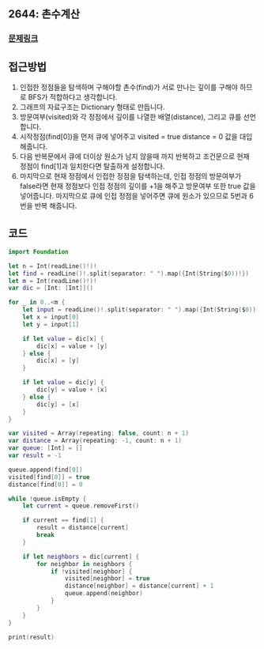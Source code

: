 ## 2644: 촌수계산

### [문제링크](https://www.acmicpc.net/problem/2644)  
 
## 접근방법

1. 인접한 정점들을 탐색하며 구해야할 촌수(find)가 서로 만나는 깊이를 구해야 하므로 BFS가 적합하다고 생각합니다.
2. 그래프의 자료구조는 Dictionary 형태로 만듭니다.
3. 방문여부(visited)와 각 정점에서 깊이를 나열한 배열(distance), 그리고 큐를 선언합니다.
4. 시작정점(find[0])을 먼저 큐에 넣어주고 visited = true  distance = 0 값을 대입해줍니다.
5. 다음 반복문에서 큐에 더이상 원소가 남지 않을때 까지 반복하고 조건문으로 현재 정점이 find[1]과 일치한다면 탈출하게 설정합니다.
6. 마지막으로 현재 정점에서 인접한 정점을 탐색하는데, 인접 정점의 방문여부가 false라면 현재 정점보다 인접 정점의 깊이를 +1을 해주고 방문여부 또한 true 값을 넣어줍니다. 마지막으로 큐에 인접 정점을 넣어주면 큐에 원소가 있으므로 5번과 6번을 반복 해줍니다.

## 코드

```Swift
import Foundation

let n = Int(readLine()!)!
let find = readLine()!.split(separator: " ").map({Int(String($0))!})
let m = Int(readLine()!)!
var dic = [Int: [Int]]()

for _ in 0..<m {
    let input = readLine()!.split(separator: " ").map({Int(String($0))!})
    let x = input[0]
    let y = input[1]

    if let value = dic[x] {
        dic[x] = value + [y]
    } else {
        dic[x] = [y]
    }

    if let value = dic[y] {
        dic[y] = value + [x]
    } else {
        dic[y] = [x]
    }
}

var visited = Array(repeating: false, count: n + 1)
var distance = Array(repeating: -1, count: n + 1)
var queue: [Int] = []
var result = -1

queue.append(find[0])
visited[find[0]] = true
distance[find[0]] = 0

while !queue.isEmpty {
    let current = queue.removeFirst()

    if current == find[1] {
        result = distance[current]
        break
    }

    if let neighbors = dic[current] {
        for neighbor in neighbors {
            if !visited[neighbor] {
                visited[neighbor] = true
                distance[neighbor] = distance[current] + 1
                queue.append(neighbor)
            }
        }
    }
}

print(result)
```
